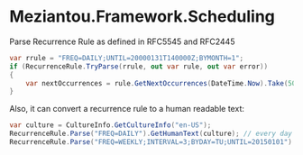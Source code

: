 # Meziantou.Framework.Scheduling

Parse Recurrence Rule as defined in RFC5545 and RFC2445

````c#
var rrule = "FREQ=DAILY;UNTIL=20000131T140000Z;BYMONTH=1";
if (RecurrenceRule.TryParse(rrule, out var rule, out var error))
{
    var nextOccurrences = rule.GetNextOccurrences(DateTime.Now).Take(50).ToArray();
}
````

Also, it can convert a recurrence rule to a human readable text:

````c#
var culture = CultureInfo.GetCultureInfo("en-US");
RecurrenceRule.Parse("FREQ=DAILY").GetHumanText(culture); // every day
RecurrenceRule.Parse("FREQ=WEEKLY;INTERVAL=3;BYDAY=TU;UNTIL=20150101").GetHumanText(culture); // every 3 weeks on Tuesday until January 1, 2015
````
